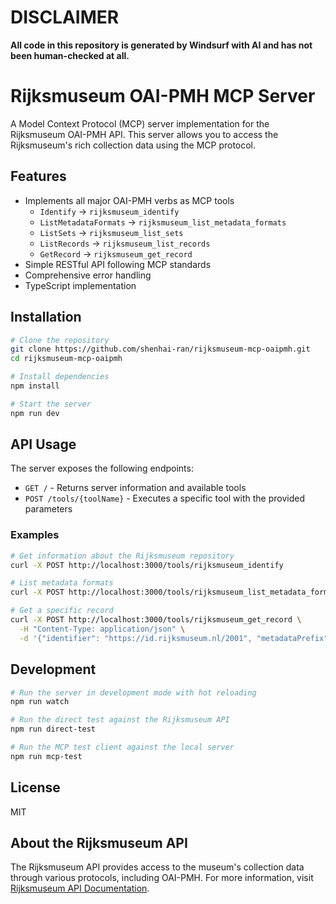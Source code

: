 # DISCLAIMER

**All code in this repository is generated by Windsurf with AI and has not been human-checked at all.**

# Rijksmuseum OAI-PMH MCP Server

A Model Context Protocol (MCP) server implementation for the Rijksmuseum OAI-PMH API. This server allows you to access the Rijksmuseum's rich collection data using the MCP protocol.

## Features

- Implements all major OAI-PMH verbs as MCP tools
  - `Identify` → `rijksmuseum_identify`
  - `ListMetadataFormats` → `rijksmuseum_list_metadata_formats`
  - `ListSets` → `rijksmuseum_list_sets`
  - `ListRecords` → `rijksmuseum_list_records`
  - `GetRecord` → `rijksmuseum_get_record`
- Simple RESTful API following MCP standards
- Comprehensive error handling
- TypeScript implementation

## Installation

```bash
# Clone the repository
git clone https://github.com/shenhai-ran/rijksmuseum-mcp-oaipmh.git
cd rijksmuseum-mcp-oaipmh

# Install dependencies
npm install

# Start the server
npm run dev
```

## API Usage

The server exposes the following endpoints:

- `GET /` - Returns server information and available tools
- `POST /tools/{toolName}` - Executes a specific tool with the provided parameters

### Examples

```bash
# Get information about the Rijksmuseum repository
curl -X POST http://localhost:3000/tools/rijksmuseum_identify

# List metadata formats
curl -X POST http://localhost:3000/tools/rijksmuseum_list_metadata_formats

# Get a specific record
curl -X POST http://localhost:3000/tools/rijksmuseum_get_record \
  -H "Content-Type: application/json" \
  -d '{"identifier": "https://id.rijksmuseum.nl/2001", "metadataPrefix": "oai_dc"}'
```

## Development

```bash
# Run the server in development mode with hot reloading
npm run watch

# Run the direct test against the Rijksmuseum API
npm run direct-test

# Run the MCP test client against the local server
npm run mcp-test
```

## License

MIT

## About the Rijksmuseum API

The Rijksmuseum API provides access to the museum's collection data through various protocols, including OAI-PMH. For more information, visit [Rijksmuseum API Documentation](https://data.rijksmuseum.nl/docs/oai-pmh/verbs).
